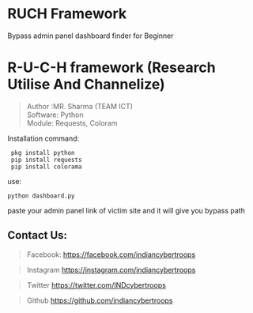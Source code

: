 # RUCH Framework
Bypass admin panel dashboard finder for Beginner 
																	
# R-U-C-H framework (Research Utilise And Channelize)				         	
>Author :MR. Sharma (TEAM ICT)		             
>Software: Python 							                    	
> Module: Requests, Coloram					          	
		

Installation command:
	
	 pkg install python
	 pip install requests
	 pip install colorama 
use: 
```
python dashboard.py
```
paste your admin panel link of victim site and it will give you bypass path

## Contact Us: 
>Facebook:
https://facebook.com/indiancybertroops


>Instagram
https://instagram.com/indiancybertroops


>Twitter
https://twitter.com/INDcybertroops


>Github
https://github.com/indiancybertroops


